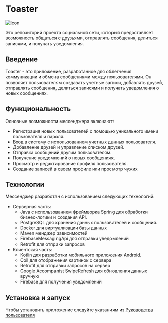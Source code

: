 # Toaster
![Icon](https://imgur.com/stoVqJz.png)

Это репозиторий проекта социальной сети, который предоставляет возможность общаться с друзьями, отправлять сообщения, делиться записями, и получать уведомления.

## Введение

Toaster - это приложение, разработанное для облегчения коммуникации и обмена сообщениями между пользователями. Он позволяет пользователям создавать учетные записи, добавлять друзей, отправлять сообщения, делиться записями и получать уведомления о новых сообщениях.

## Функциональность

Основные возможности мессенджера включают:

- Регистрация новых пользователей с помощью уникального имени пользователя и пароля.
- Вход в систему с использованием учетных данных пользователя.
- Добавление друзей и управление списком друзей.
- Отправка сообщений другим пользователям.
- Получение уведомлений о новых сообщениях.
- Просмотр и редактирование профиля пользователя.
- Создание записей в своем профиле или просмотр чужих

## Технологии

Мессенджер разработан с использованием следующих технологий:

- Серверная часть:
  - Java с использованием фреймворка Spring для обработки бизнес-логики и создания API.
  - PostgreSQL для хранения данных пользователей и сообщений.
  - Docker для виртуализации базы данных
  - Maven менджер зависимостей
  - FirebaseMessagingApi для отправки уведомлений
  - Retrofit для отпраки запросов
- Клиентская часть:
  - Kotlin для разработки мобильного приложения Android.
  - Coil для отображения картинок с сервера
  - Retrofit для отправки запросов на сервер
  - Google Accompanist SwipeRefresh для обновления данных вручную
  - Firebase для получения уведомлений

## Установка и запуск

Чтобы установить приложение следуйте указаниям из [Руководства пользователя](https://github.com/Sos0Burger/Messenger/wiki/%2311-%D0%A0%D1%83%D0%BA%D0%BE%D0%B2%D0%BE%D0%B4%D1%81%D1%82%D0%B2%D0%BE-%D0%BF%D0%BE%D0%BB%D1%8C%D0%B7%D0%BE%D0%B2%D0%B0%D1%82%D0%B5%D0%BB%D1%8F)

